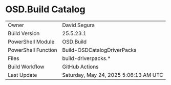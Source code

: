 ﻿# OSD.Build Catalog

| | |
|-|-|
| Owner | David Segura |
| Build Version | 25.5.23.1 |
| PowerShell Module | OSD.Build |
| PowerShell Function | Build-OSDCatalogDriverPacks |
| Files | build-driverpacks.* |
| Build Workflow | GitHub Actions |
| Last Update | Saturday, May 24, 2025 5:06:13 AM UTC |
